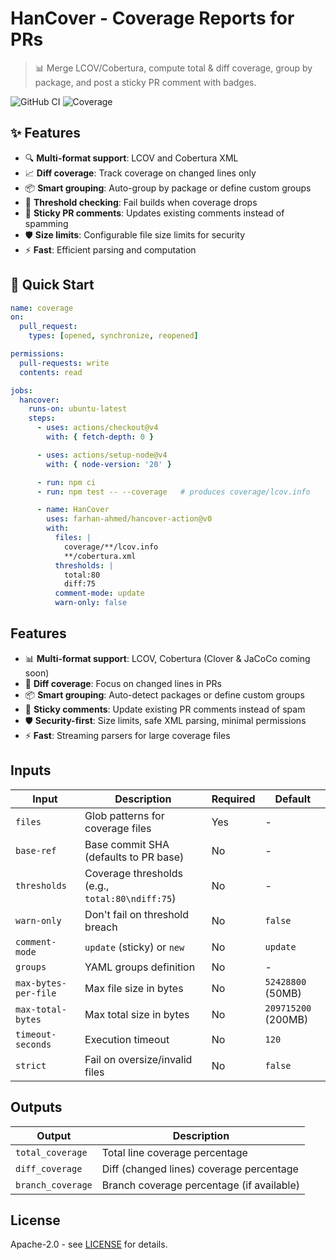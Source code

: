 # HanCover - Coverage Reports for PRs

> 📊 Merge LCOV/Cobertura, compute total & diff coverage, group by package, and post a sticky PR comment with badges.

![GitHub CI](https://github.com/farhan-ahmed1/hancover-action/actions/workflows/ci.yml/badge.svg)
![Coverage](https://img.shields.io/badge/coverage-85%25-green)

## ✨ Features

- 🔍 **Multi-format support**: LCOV and Cobertura XML
- 📈 **Diff coverage**: Track coverage on changed lines only
- 📦 **Smart grouping**: Auto-group by package or define custom groups
- 🎯 **Threshold checking**: Fail builds when coverage drops
- 💬 **Sticky PR comments**: Updates existing comments instead of spamming
- 🛡️ **Size limits**: Configurable file size limits for security
- ⚡ **Fast**: Efficient parsing and computation

## 🚀 Quick Start

```yaml
name: coverage
on:
  pull_request:
    types: [opened, synchronize, reopened]

permissions:
  pull-requests: write
  contents: read

jobs:
  hancover:
    runs-on: ubuntu-latest
    steps:
      - uses: actions/checkout@v4
        with: { fetch-depth: 0 }

      - uses: actions/setup-node@v4
        with: { node-version: '20' }

      - run: npm ci
      - run: npm test -- --coverage   # produces coverage/lcov.info

      - name: HanCover
        uses: farhan-ahmed/hancover-action@v0
        with:
          files: |
            coverage/**/lcov.info
            **/cobertura.xml
          thresholds: |
            total:80
            diff:75
          comment-mode: update
          warn-only: false
```

## Features

- 📊 **Multi-format support**: LCOV, Cobertura (Clover & JaCoCo coming soon)
- 🎯 **Diff coverage**: Focus on changed lines in PRs
- 📦 **Smart grouping**: Auto-detect packages or define custom groups
- 💬 **Sticky comments**: Update existing PR comments instead of spam
- 🛡️ **Security-first**: Size limits, safe XML parsing, minimal permissions
- ⚡ **Fast**: Streaming parsers for large coverage files

## Inputs

| Input | Description | Required | Default |
|-------|-------------|----------|---------|
| `files` | Glob patterns for coverage files | Yes | - |
| `base-ref` | Base commit SHA (defaults to PR base) | No | - |
| `thresholds` | Coverage thresholds (e.g., `total:80\ndiff:75`) | No | - |
| `warn-only` | Don't fail on threshold breach | No | `false` |
| `comment-mode` | `update` (sticky) or `new` | No | `update` |
| `groups` | YAML groups definition | No | - |
| `max-bytes-per-file` | Max file size in bytes | No | `52428800` (50MB) |
| `max-total-bytes` | Max total size in bytes | No | `209715200` (200MB) |
| `timeout-seconds` | Execution timeout | No | `120` |
| `strict` | Fail on oversize/invalid files | No | `false` |

## Outputs

| Output | Description |
|--------|-------------|
| `total_coverage` | Total line coverage percentage |
| `diff_coverage` | Diff (changed lines) coverage percentage |
| `branch_coverage` | Branch coverage percentage (if available) |

## License

Apache-2.0 - see [LICENSE](LICENSE) for details.
